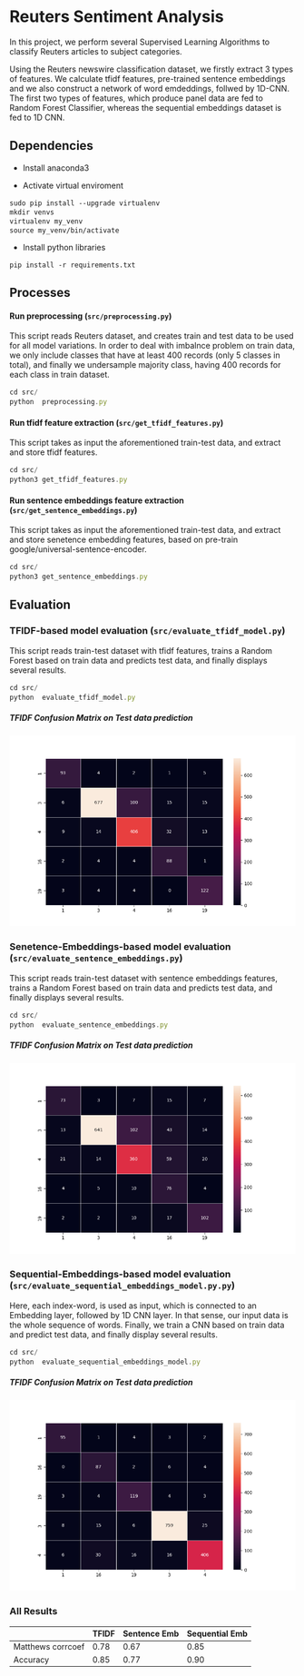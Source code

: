 # Reuters Sentiment Analysis

In this project, we perform several Supervised Learning Algorithms to classify Reuters articles to subject categories.

Using the Reuters newswire classification dataset, we firstly extract 3 types of features. We calculate tfidf features, pre-trained sentence embeddings and we also construct a network of word emdeddings, follwed by 1D-CNN. 
The first two types of features, which produce panel data are fed to Random Forest Classifier, whereas the sequential embeddings dataset is fed to 1D CNN.

## Dependencies
* Install anaconda3

* Activate virtual enviroment
```angular2
sudo pip install --upgrade virtualenv
mkdir venvs
virtualenv my_venv
source my_venv/bin/activate
```

* Install python libraries
```angular2
pip install -r requirements.txt
```



## Processes


####  Run preprocessing (`src/preprocessing.py`)
This script reads Reuters dataset, and creates train and test data to be used for all model variations. In order to deal with imbalnce problem on train data, we only include classes that have at least 400 records (only 5 classes in total), and finally we undersample majority class, having 400 records for each class in train dataset.
```js
cd src/
python  preprocessing.py
```
#### Run tfidf feature extraction (`src/get_tfidf_features.py`)
This script takes as input the aforementioned train-test data, and extract and store tfidf features.
```js
cd src/
python3 get_tfidf_features.py
```

#### Run sentence embeddings feature extraction (`src/get_sentence_embeddings.py`)
This script takes as input the aforementioned train-test data, and extract and store senetence embedding features, based on pre-train google/universal-sentence-encoder.
```js
cd src/
python3 get_sentence_embeddings.py
```

## Evaluation

###  TFIDF-based model evaluation (`src/evaluate_tfidf_model.py`)
This script reads train-test dataset with tfidf features, trains a Random Forest based on train data and predicts test data, and finally displays several results.
```js
cd src/
python  evaluate_tfidf_model.py
```

##### TFIDF Confusion Matrix on Test data prediction
![png](data/confusion_matrix_tfidf.png)


###  Senetence-Embeddings-based model evaluation (`src/evaluate_sentence_embeddings.py`)
This script reads train-test dataset with sentence embeddings features, trains a Random Forest based on train data and predicts test data, and finally displays several results.

```js
cd src/
python  evaluate_sentence_embeddings.py
```

##### TFIDF Confusion Matrix on Test data prediction
![png](data/confusion_matrix_sentence_embeddings.png)


###  Sequential-Embeddings-based model evaluation (`src/evaluate_sequential_embeddings_model.py.py`)
Here, each index-word, is used as input, which is connected to an Embedding layer, followed by 1D CNN layer.
In that sense, our input data is the whole sequence of words.
Finally, we train a CNN based on train data and predict test data, and finally display several results.

```js
cd src/
python  evaluate_sequential_embeddings_model.py
```

##### TFIDF Confusion Matrix on Test data prediction
![png](data/confusion_matrix_sequential_embeddings.png)


### All Results

|          | TFIDF | Sentence Emb | Sequential Emb |
|----------|-------|--------------|-------|
| Matthews corrcoef    | 0.78  | 0.67         | 0.85  |
| Accuracy | 0.85  | 0.77         | 0.90  |
